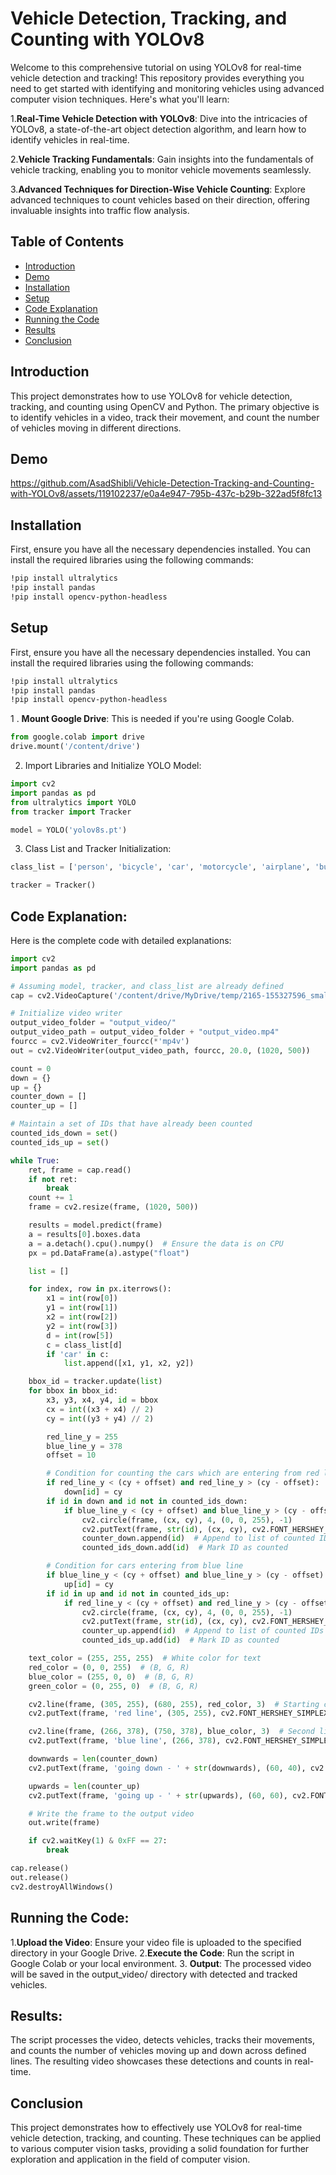 # Vehicle Detection, Tracking, and Counting with YOLOv8

Welcome to this comprehensive tutorial on using YOLOv8 for real-time vehicle detection and tracking! This repository provides everything you need to get started with identifying and monitoring vehicles using advanced computer vision techniques. Here's what you'll learn:

1.**Real-Time Vehicle Detection with YOLOv8**: Dive into the intricacies of YOLOv8, a state-of-the-art object detection algorithm, and learn how to identify vehicles in real-time.

2.**Vehicle Tracking Fundamentals**: Gain insights into the fundamentals of vehicle tracking, enabling you to monitor vehicle movements seamlessly.

3.**Advanced Techniques for Direction-Wise Vehicle Counting**: Explore advanced techniques to count vehicles based on their direction, offering invaluable insights into traffic flow analysis.


## Table of Contents
- [Introduction](#introduction)
- [Demo](#demo)
- [Installation](#installation)
- [Setup](#setup)
- [Code Explanation](#code-explanation)
- [Running the Code](#running-the-code)
- [Results](#results)
- [Conclusion](#conclusion)


## Introduction
This project demonstrates how to use YOLOv8 for vehicle detection, tracking, and counting using OpenCV and Python. The primary objective is to identify vehicles in a video, track their movement, and count the number of vehicles moving in different directions.

## Demo

https://github.com/AsadShibli/Vehicle-Detection-Tracking-and-Counting-with-YOLOv8/assets/119102237/e0a4e947-795b-437c-b29b-322ad5f8fc13

## Installation
First, ensure you have all the necessary dependencies installed. You can install the required libraries using the following commands:

```bash
!pip install ultralytics
!pip install pandas
!pip install opencv-python-headless
```
## Setup
First, ensure you have all the necessary dependencies installed. You can install the required libraries using the following commands:

```bash
!pip install ultralytics
!pip install pandas
!pip install opencv-python-headless
```
1 . **Mount Google Drive**: This is needed if you're using Google Colab.

```python
from google.colab import drive
drive.mount('/content/drive')
```
2. Import Libraries and Initialize YOLO Model:
```python
import cv2
import pandas as pd
from ultralytics import YOLO
from tracker import Tracker

model = YOLO('yolov8s.pt')

```
3. Class List and Tracker Initialization:
```python
class_list = ['person', 'bicycle', 'car', 'motorcycle', 'airplane', 'bus', 'train', 'truck', 'boat', 'traffic light', 'fire hydrant', 'stop sign', 'parking meter', 'bench', 'bird', 'cat', 'dog', 'horse', 'sheep', 'cow', 'elephant', 'bear', 'zebra', 'giraffe', 'backpack', 'umbrella', 'handbag', 'tie', 'suitcase', 'frisbee', 'skis', 'snowboard', 'sports ball', 'kite', 'baseball bat', 'baseball glove', 'skateboard', 'surfboard', 'tennis racket', 'bottle', 'wine glass', 'cup', 'fork', 'knife', 'spoon', 'bowl', 'banana', 'apple', 'sandwich', 'orange', 'broccoli', 'carrot', 'hot dog', 'pizza', 'donut', 'cake', 'chair', 'couch', 'potted plant', 'bed', 'dining table', 'toilet', 'tv', 'laptop', 'mouse', 'remote', 'keyboard', 'cell phone', 'microwave', 'oven', 'toaster', 'sink', 'refrigerator', 'book', 'clock', 'vase', 'scissors', 'teddy bear', 'hair drier', 'toothbrush']

tracker = Tracker()
```
## Code Explanation:

Here is the complete code with detailed explanations:
```python
import cv2
import pandas as pd

# Assuming model, tracker, and class_list are already defined
cap = cv2.VideoCapture('/content/drive/MyDrive/temp/2165-155327596_small.mp4')

# Initialize video writer
output_video_folder = "output_video/"
output_video_path = output_video_folder + "output_video.mp4"
fourcc = cv2.VideoWriter_fourcc(*'mp4v')
out = cv2.VideoWriter(output_video_path, fourcc, 20.0, (1020, 500))

count = 0
down = {}
up = {}
counter_down = []
counter_up = []

# Maintain a set of IDs that have already been counted
counted_ids_down = set()
counted_ids_up = set()

while True:
    ret, frame = cap.read()
    if not ret:
        break
    count += 1
    frame = cv2.resize(frame, (1020, 500))

    results = model.predict(frame)
    a = results[0].boxes.data
    a = a.detach().cpu().numpy()  # Ensure the data is on CPU
    px = pd.DataFrame(a).astype("float")

    list = []

    for index, row in px.iterrows():
        x1 = int(row[0])
        y1 = int(row[1])
        x2 = int(row[2])
        y2 = int(row[3])
        d = int(row[5])
        c = class_list[d]
        if 'car' in c:
            list.append([x1, y1, x2, y2])

    bbox_id = tracker.update(list)
    for bbox in bbox_id:
        x3, y3, x4, y4, id = bbox
        cx = int((x3 + x4) // 2)
        cy = int((y3 + y4) // 2)

        red_line_y = 255
        blue_line_y = 378
        offset = 10

        # Condition for counting the cars which are entering from red line and exiting from blue line
        if red_line_y < (cy + offset) and red_line_y > (cy - offset):
            down[id] = cy
        if id in down and id not in counted_ids_down:
            if blue_line_y < (cy + offset) and blue_line_y > (cy - offset):
                cv2.circle(frame, (cx, cy), 4, (0, 0, 255), -1)
                cv2.putText(frame, str(id), (cx, cy), cv2.FONT_HERSHEY_COMPLEX, 0.8, (0, 255, 255), 2)
                counter_down.append(id)  # Append to list of counted IDs
                counted_ids_down.add(id)  # Mark ID as counted

        # Condition for cars entering from blue line
        if blue_line_y < (cy + offset) and blue_line_y > (cy - offset):
            up[id] = cy
        if id in up and id not in counted_ids_up:
            if red_line_y < (cy + offset) and red_line_y > (cy - offset):
                cv2.circle(frame, (cx, cy), 4, (0, 0, 255), -1)
                cv2.putText(frame, str(id), (cx, cy), cv2.FONT_HERSHEY_COMPLEX, 0.8, (0, 255, 255), 2)
                counter_up.append(id)  # Append to list of counted IDs
                counted_ids_up.add(id)  # Mark ID as counted

    text_color = (255, 255, 255)  # White color for text
    red_color = (0, 0, 255)  # (B, G, R)
    blue_color = (255, 0, 0)  # (B, G, R)
    green_color = (0, 255, 0)  # (B, G, R)

    cv2.line(frame, (305, 255), (680, 255), red_color, 3)  # Starting coordinates and end of line coordinates
    cv2.putText(frame, 'red line', (305, 255), cv2.FONT_HERSHEY_SIMPLEX, 0.5, text_color, 1, cv2.LINE_AA)

    cv2.line(frame, (266, 378), (750, 378), blue_color, 3)  # Second line
    cv2.putText(frame, 'blue line', (266, 378), cv2.FONT_HERSHEY_SIMPLEX, 0.5, text_color, 1, cv2.LINE_AA)

    downwards = len(counter_down)
    cv2.putText(frame, 'going down - ' + str(downwards), (60, 40), cv2.FONT_HERSHEY_SIMPLEX, 0.5, green_color, 1, cv2.LINE_AA)

    upwards = len(counter_up)
    cv2.putText(frame, 'going up - ' + str(upwards), (60, 60), cv2.FONT_HERSHEY_SIMPLEX, 0.5, text_color, 1, cv2.LINE_AA)

    # Write the frame to the output video
    out.write(frame)

    if cv2.waitKey(1) & 0xFF == 27:
        break

cap.release()
out.release()
cv2.destroyAllWindows()
```

## Running the Code:
1.**Upload the Video**: Ensure your video file is uploaded to the specified directory in your Google Drive.
2.**Execute the Code**: Run the script in Google Colab or your local environment.
3. **Output**: The processed video will be saved in the output_video/ directory with detected and tracked vehicles.

## Results:

The script processes the video, detects vehicles, tracks their movements, and counts the number of vehicles moving up and down across defined lines. The resulting video showcases these detections and counts in real-time.

## Conclusion

This project demonstrates how to effectively use YOLOv8 for real-time vehicle detection, tracking, and counting. These techniques can be applied to various computer vision tasks, providing a solid foundation for further exploration and application in the field of computer vision.

